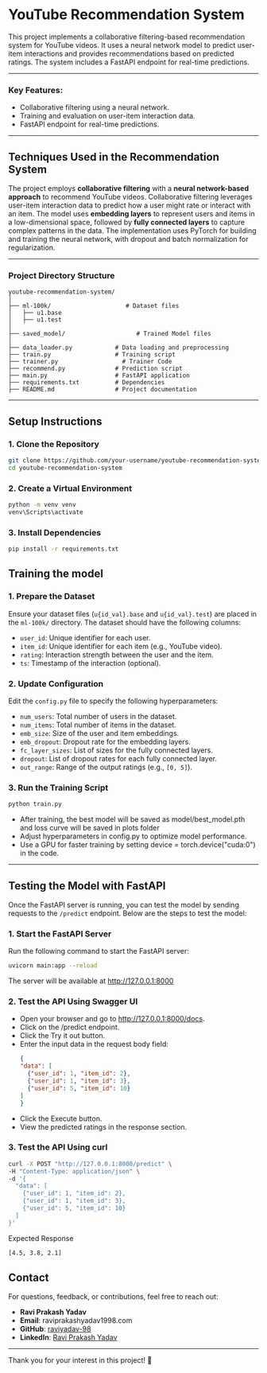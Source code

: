 # YouTube Recommendation System

This project implements a collaborative filtering-based recommendation system for YouTube videos. It uses a neural network model 
to predict user-item interactions and provides recommendations based on predicted ratings. The system includes a FastAPI endpoint for real-time predictions.

---

### Key Features:
- Collaborative filtering using a neural network.
- Training and evaluation on user-item interaction data.
- FastAPI endpoint for real-time predictions.
---

## Techniques Used in the Recommendation System

The project employs **collaborative filtering** with a **neural network-based approach** to recommend YouTube videos. Collaborative filtering leverages user-item interaction data to predict how a user might rate or interact with an item. The model uses **embedding layers** to represent users and items in a low-dimensional space, followed by **fully connected layers** to capture complex patterns in the data. The implementation uses PyTorch for building and training the neural network, with dropout and batch normalization for regularization.

---

### Project Directory Structure
```
youtube-recommendation-system/
│
├── ml-100k/                     # Dataset files
│   ├── u1.base
│   ├── u1.test
│
├── saved_model/                    # Trained Model files
│
├── data_loader.py            # Data loading and preprocessing
├── train.py                  # Training script
├── trainer.py                  # Trainer Code
├── recommend.py              # Prediction script
├── main.py                   # FastAPI application
├── requirements.txt          # Dependencies
├── README.md                 # Project documentation
```
---

## Setup Instructions

### 1. Clone the Repository
```bash
git clone https://github.com/your-username/youtube-recommendation-system.git
cd youtube-recommendation-system
```

### 2. Create a Virtual Environment
```bash
python -m venv venv
venv\Scripts\activate
```

### 3. Install Dependencies
```bash
pip install -r requirements.txt
```


## Training the model

### 1. Prepare the Dataset
Ensure your dataset files (`u{id_val}.base` and `u{id_val}.test`) are placed in the `ml-100k/` directory. The dataset should have the following columns:
- `user_id`: Unique identifier for each user.
- `item_id`: Unique identifier for each item (e.g., YouTube video).
- `rating`: Interaction strength between the user and the item.
- `ts`: Timestamp of the interaction (optional).

### 2. Update Configuration
Edit the `config.py` file to specify the following hyperparameters:
- `num_users`: Total number of users in the dataset.
- `num_items`: Total number of items in the dataset.
- `emb_size`: Size of the user and item embeddings.
- `emb_dropout`: Dropout rate for the embedding layers.
- `fc_layer_sizes`: List of sizes for the fully connected layers.
- `dropout`: List of dropout rates for each fully connected layer.
- `out_range`: Range of the output ratings (e.g., `[0, 5]`).

### 3. Run the Training Script
``` bash
python train.py
```
- After training, the best model will be saved as model/best_model.pth and loss curve will be saved in plots folder
- Adjust hyperparameters in config.py to optimize model performance.
- Use a GPU for faster training by setting device = torch.device("cuda:0") in the code.
---

## Testing the Model with FastAPI

Once the FastAPI server is running, you can test the model by sending requests to the `/predict` endpoint. Below are the steps to test the model:

### 1. Start the FastAPI Server
Run the following command to start the FastAPI server:
```bash
uvicorn main:app --reload
```
The server will be available at http://127.0.0.1:8000

### 2.  Test the API Using Swagger UI
- Open your browser and go to http://127.0.0.1:8000/docs.
- Click on the /predict endpoint.
- Click the Try it out button.
- Enter the input data in the request body field:
  ```json
  {
  "data": [
    {"user_id": 1, "item_id": 2},
    {"user_id": 1, "item_id": 3},
    {"user_id": 5, "item_id": 10}
  ]
  }
- Click the Execute button.
- View the predicted ratings in the response section.

### 3.  Test the API Using curl
```bash
curl -X POST "http://127.0.0.1:8000/predict" \
-H "Content-Type: application/json" \
-d '{
  "data": [
    {"user_id": 1, "item_id": 2},
    {"user_id": 1, "item_id": 3},
    {"user_id": 5, "item_id": 10}
  ]
}'
```
Expected Response
```bash
[4.5, 3.8, 2.1]
```

## Contact
For questions, feedback, or contributions, feel free to reach out:

- **Ravi Prakash Yadav**  
- **Email**: raviprakashyadav1998.com  
- **GitHub**: [raviyadav-98](https://github.com/ravi-yadav-98)  
- **LinkedIn**: [Ravi Prakash Yadav](https://www.linkedin.com/in/raviyadav98/)   

---

Thank you for your interest in this project! 🚀
